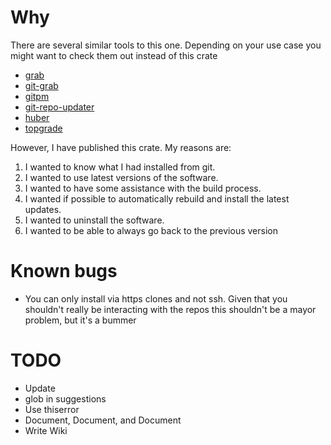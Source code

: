 # Why

There are several similar tools to this one. Depending on your use case you
might want to check them out instead of this crate

- [grab](https://github.com/jmhodges/grab)
- [git-grab](https://crates.io/crates/git-grab)
- [gitpm](https://github.com/lukluk/gitpm)
- [git-repo-updater](https://github.com/earwig/git-repo-updater)
- [huber](https://github.com/innobead/huber)
- [topgrade](https://github.com/r-darwish/topgrade)

However, I have published this crate. My reasons are:

1. I wanted to know what I had installed from git.
1. I wanted to use latest versions of the software.
1. I wanted to have some assistance with the build process.
1. I wanted if possible to automatically rebuild and install the latest updates.
1. I wanted to uninstall the software.
1. I wanted to be able to always go back to the previous version


# Known bugs

- You can only install via https clones and not ssh. Given that you
shouldn't really be interacting with the repos this shouldn't be a mayor
problem, but it's a bummer


# TODO

- Update
- glob in suggestions
- Use thiserror
- Document, Document, and Document
- Write Wiki
